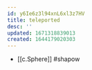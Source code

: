 ```yaml
---
id: y6Ie6z3l94xnL6xl3z7HV
title: teleported
desc: ''
updated: 1671318839013
created: 1644179020303
---
```



- [[c.Sphere]] #shapow
